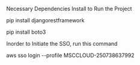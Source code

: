 Necessary Dependencies Install to Run the Project

pip install djangorestframework

pip install boto3

Inorder to Initiate the SSO, run this command

aws sso login --profile MSCCLOUD-250738637992